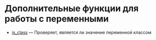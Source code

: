 # Дополнительные функции для работы с переменными

-   [is_class](./other/is_class.md) &mdash; Проверяет, является ли значение переменной классом
